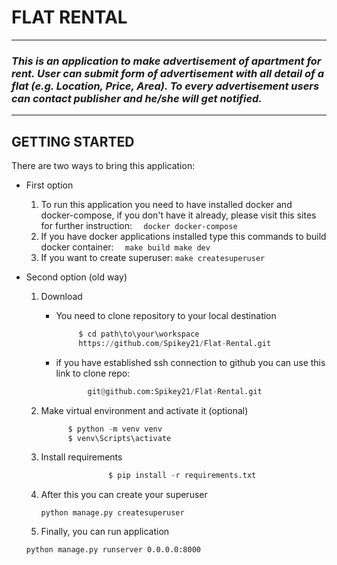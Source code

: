 # **FLAT** **RENTAL**
****

### *This is an application to make advertisement of apartment for rent. User can submit form of advertisement with all detail of a flat (e.g. Location, Price, Area). To every advertisement users can contact publisher and he/she will get notified.* ###

****

## **GETTING** **STARTED**
 
There are two ways to bring this application:

* First option
   1. To run this application you need to have installed docker and docker-compose, if you don't have it already, please visit this sites for further instruction:
        `  docker
           docker-compose`
   2. If you have docker applications installed type this commands to build docker container:
      `  make build
         make dev`
   3. If you want to create superuser:
     `make createsuperuser`
* Second option (old way)
   1. Download
      * You need to clone repository to your local destination
          ~~~python
               $ cd path\to\your\workspace
               https://github.com/Spikey21/Flat-Rental.git

      * if you have established ssh connection to github you can use this link to clone repo:
          ~~~python
                 git@github.com:Spikey21/Flat-Rental.git
    2. Make virtual environment and activate it (optional) 
       ~~~python
             $ python -m venv venv
             $ venv\Scripts\activate
    3. Install requirements
       
       ~~~python
                      $ pip install -r requirements.txt
    4. After this you can create your superuser
   
         `python manage.py createsuperuser`
    5. Finally, you can run application

    `python manage.py runserver 0.0.0.0:8000`